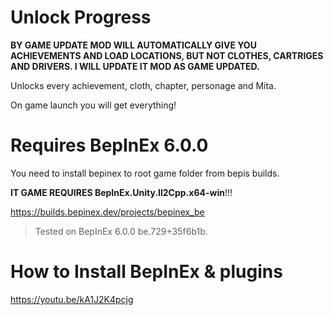 # Unlock Progress

**BY GAME UPDATE MOD WILL AUTOMATICALLY GIVE YOU ACHIEVEMENTS AND LOAD LOCATIONS, BUT NOT CLOTHES, CARTRIGES AND DRIVERS. I WILL UPDATE IT MOD AS GAME UPDATED.**

Unlocks every achievement, cloth, chapter, personage and Mita.

On game launch you will get everything!

# Requires BepInEx 6.0.0
You need to install bepinex to root game folder from bepis builds.

**IT GAME REQUIRES BepInEx.Unity.Il2Cpp.x64-win**!!!

https://builds.bepinex.dev/projects/bepinex_be
> Tested on BepInEx 6.0.0 be.729+35f6b1b.

# How to Install BepInEx & plugins
https://youtu.be/kA1J2K4pcjg
